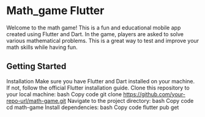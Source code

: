 # Math_game Flutter

Welcome to the math game! This is a fun and educational mobile app created using Flutter and Dart. In the game, players are asked to solve various mathematical problems. This is a great way to test and improve your math skills while having fun.

## Getting Started
  Installation
  Make sure you have Flutter and Dart installed on your machine. If not, follow the official Flutter installation guide.
  Clone this repository to your local machine:
bash
  Copy code
git clone https://github.com/your-repo-url/math-game.git
  Navigate to the project directory:
bash
  Copy code
cd math-game
  Install dependencies:
bash
  Copy code
flutter pub get
